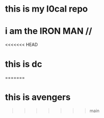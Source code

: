 # this is my l0cal repo
# i am the IRON MAN //
<<<<<<< HEAD
# this is dc
=======
# this is avengers 
>>>>>>> main
